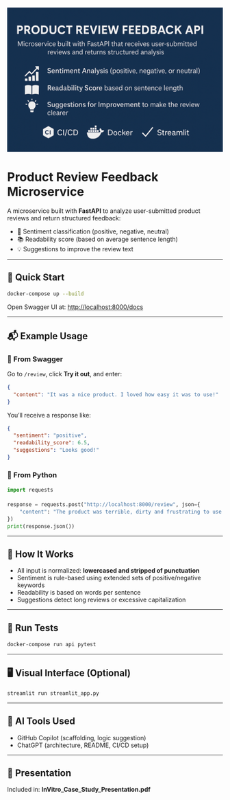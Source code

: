 ![Banner](banner.png)

# Product Review Feedback Microservice

A microservice built with **FastAPI** to analyze user-submitted product reviews and return structured feedback:

- 🎯 Sentiment classification (positive, negative, neutral)
- 📚 Readability score (based on average sentence length)
- 💡 Suggestions to improve the review text

---

## 🚀 Quick Start

```bash
docker-compose up --build
```

Open Swagger UI at: [http://localhost:8000/docs](http://localhost:8000/docs)

---

## 📬 Example Usage

### 🔹 From Swagger

Go to `/review`, click **Try it out**, and enter:

```json
{
  "content": "It was a nice product. I loved how easy it was to use!"
}
```

You’ll receive a response like:

```json
{
  "sentiment": "positive",
  "readability_score": 6.5,
  "suggestions": "Looks good!"
}
```

### 🔹 From Python

```python
import requests

response = requests.post("http://localhost:8000/review", json={
    "content": "The product was terrible, dirty and frustrating to use."
})
print(response.json())
```

---

## 🧠 How It Works

- All input is normalized: **lowercased and stripped of punctuation**
- Sentiment is rule-based using extended sets of positive/negative keywords
- Readability is based on words per sentence
- Suggestions detect long reviews or excessive capitalization

---

## 🧪 Run Tests

```bash
docker-compose run api pytest
```

---

## 🖥 Visual Interface (Optional)

```bash
streamlit run streamlit_app.py
```

---

## 🤖 AI Tools Used

- GitHub Copilot (scaffolding, logic suggestion)
- ChatGPT (architecture, README, CI/CD setup)

---

## 📄 Presentation

Included in:
**InVitro_Case_Study_Presentation.pdf**
